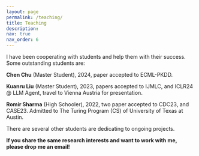 ```yaml
---
layout: page
permalink: /teaching/
title: Teaching
description: 
nav: true
nav_order: 6
---
```


I have been cooperating with students and help them with their success. Some outstanding students are:


**Chen Chu** (Master Student), 2024, paper accepted to ECML-PKDD.  <br>

**Kuanru Liu** (Master Student), 2023, papers accepted to IJMLC, and ICLR24 @ LLM Agent, travel to Vienna Austria for presentation.  <br>

**Romir Sharma** (High Schooler), 2022, two paper accepted to CDC23, and CASE23. Admitted to The Turing Program (CS) of University of Texas at Austin.  <br>

There are several other students are dedicating to ongoing projects.  

**If you share the same research interests and want to work with me, please drop me an email!**
 